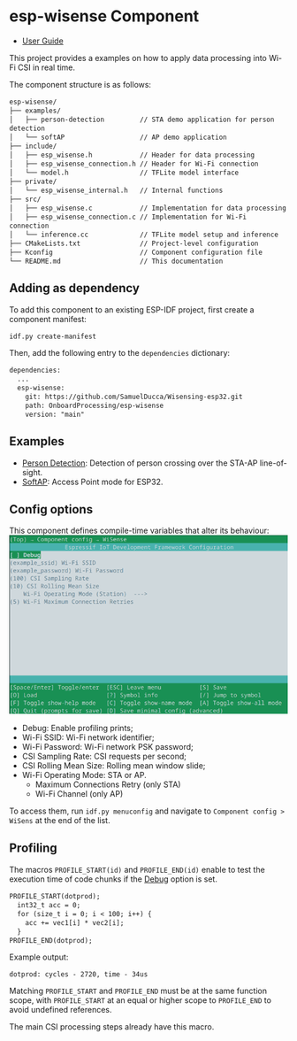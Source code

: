 # esp-wisense Component

- [User Guide](../../README.md#third-module:-onboard-processing-using-the-esp32)

This project provides a examples on how to apply data processing into Wi-Fi CSI in real time.

The component structure is as follows:
```
esp-wisense/
├── examples/
│   ├── person-detection         // STA demo application for person detection
│   └── softAP                   // AP demo application
├── include/
│   ├── esp_wisense.h            // Header for data processing
│   ├── esp_wisense_connection.h // Header for Wi-Fi connection
│   └── model.h                  // TFLite model interface
├── private/
│   └── esp_wisense_internal.h   // Internal functions
├── src/
│   ├── esp_wisense.c            // Implementation for data processing
│   ├── esp_wisense_connection.c // Implementation for Wi-Fi connection
│   └── inference.cc             // TFLite model setup and inference
├── CMakeLists.txt               // Project-level configuration
├── Kconfig                      // Component configuration file
└── README.md                    // This documentation
```

## Adding as dependency

To add this component to an existing ESP-IDF project, first create a component manifest:
```
idf.py create-manifest
```

Then, add the following entry to the `dependencies` dictionary:
```
dependencies:
  ...
  esp-wisense:
    git: https://github.com/SamuelDucca/Wisensing-esp32.git
    path: OnboardProcessing/esp-wisense
    version: "main"
```

## Examples

- [Person Detection](./examples/person-detection/): Detection of person crossing over the STA-AP line-of-sight.
- [SoftAP](./examples/person-detection/): Access Point mode for ESP32.

## Config options

This component defines compile-time variables that alter its behaviour:
![menuconfig screen](../../images/menuconfig.png)

- Debug: Enable profiling prints;
- Wi-Fi SSID: Wi-Fi network identifier;
- Wi-Fi Password: Wi-Fi network PSK password;
- CSI Sampling Rate: CSI requests per second;
- CSI Rolling Mean Size: Rolling mean window slide;
- Wi-Fi Operating Mode: STA or AP.
  - Maximum Connections Retry (only STA)
  - Wi-Fi Channel (only AP)

To access them, run ```idf.py menuconfig``` and navigate to `Component config > WiSens` at the end of the list.

## Profiling

The macros `PROFILE_START(id)` and `PROFILE_END(id)` enable to test the execution time of code chunks if the [Debug](#config-options) option is set.
```
PROFILE_START(dotprod);
  int32_t acc = 0;
  for (size_t i = 0; i < 100; i++) {
    acc += vec1[i] * vec2[i];
  }
PROFILE_END(dotprod);
```
Example output:
```
dotprod: cycles - 2720, time - 34us
```

Matching `PROFILE_START` and `PROFILE_END` must be at the same function scope, with `PROFILE_START` at an equal or higher scope to `PROFILE_END` to avoid undefined references.

The main CSI processing steps already have this macro.

